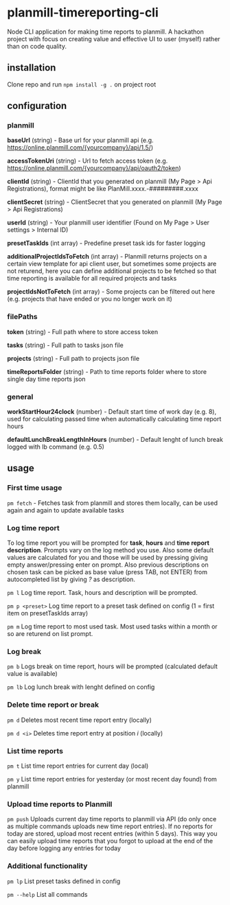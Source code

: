 # planmill-timereporting-cli
Node CLI application for making time reports to planmill. A hackathon project with focus on creating value and effective UI to user (myself) rather than on code quality.

## installation
Clone repo and run ```npm install -g .``` on project root

## configuration

### planmill
**baseUrl** (string) - Base url for your planmill api (e.g. https://online.planmill.com/{yourcompany}/api/1.5/)
 
**accessTokenUri** (string) - Url to fetch access token (e.g. https://online.planmill.com/{yourcompany}/api/oauth2/token)

**clientId** (string) - ClientId that you generated on planmill (My Page > Api Registrations), format might be like PlanMill.xxxx.-#########.xxxx

**clientSecret** (string) - ClientSecret that you generated on planmill (My Page > Api Registrations)

**userId** (string) - Your planmill user identifier (Found on My Page > User settings > Internal ID)

**presetTaskIds** (int array) - Predefine preset task ids for faster logging

**additionalProjectIdsToFetch** (int array) - Planmill returns projects on a certain view template for api client user, but sometimes some  projects are not returend, here you can define additional projects to be fetched so that time reporting is available for all required projects and tasks  

**projectIdsNotToFetch** (int array) - Some projects can be filtered out here (e.g. projects that have ended or you no longer work on it)

### filePaths
**token** (string) - Full path where to store access token

**tasks** (string) - Full path to tasks json file

**projects** (string) - Full path to projects json file

**timeReportsFolder** (string) - Path to time reports folder where to store single day time reports json

### general

**workStartHour24clock** (number) - Default start time of work day (e.g. 8), used for calculating passed time when automatically calculating time report hours

**defaultLunchBreakLengthInHours** (number) - Default lenght of lunch break logged with lb command (e.g. 0.5)

## usage

### First time usage
```pm fetch``` - Fetches task from planmill and stores them locally, can be used again and again to update available tasks

### Log time report

To log time report you will be prompted for **task**, **hours** and **time report description**. Prompts vary on the log method you use. Also some default values are calculated for you and those will be used by pressing giving empty answer/pressing enter on prompt. Also previous descriptions on chosen task can be picked as base value (press TAB, not ENTER) from autocompleted list by giving _?_ as description.

```pm l``` Log time report. Task, hours and description will be prompted.

```pm p <preset>``` Log time report to a preset task defined on config (1 = first item on presetTaskIds array)

```pm m``` Log time report to most used task. Most used tasks within a month or so are returend on list prompt.

### Log break

```pm b``` Logs break on time report, hours will be prompted (calculated default value is available)

```pm lb``` Log lunch break with lenght defined on config

### Delete time report or break

```pm d``` Deletes most recent time report entry (locally)

```pm d <i>``` Deletes time report entry at position *i* (locally)

### List time reports

```pm t``` List time report entries for current day (local)

```pm y``` List time report entries for yesterday (or most recent day found) from planmill

### Upload time reports to Planmill

```pm push``` Uploads current day time reports to planmill via API (do only once as multiple commands uploads new time report entries). If no reports for today are stored, upload most recent entries (within 5 days). This way you can easily upload time reports that you forgot to upload at the end of the day before logging any entries for today

### Additional functionality

```pm lp``` List preset tasks defined in config

```pm --help``` List all commands

